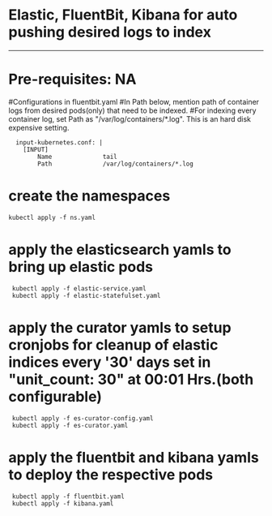 # Elastic, FluentBit, Kibana for auto pushing desired logs to index
-------------------------------------------------------------------

# Pre-requisites: NA


#Configurations in fluentbit.yaml
#In Path below, mention path of container logs from desired pods(only) that need to be indexed.
#For indexing every container  log, set Path as  "/var/log/containers/*.log". This is an hard disk expensive setting.
```
  input-kubernetes.conf: |
    [INPUT]
        Name              tail
        Path              /var/log/containers/*.log
```

# create the namespaces
```
kubectl apply -f ns.yaml
```
# apply the elasticsearch yamls to bring up elastic pods
```
 kubectl apply -f elastic-service.yaml
 kubectl apply -f elastic-statefulset.yaml
```
# apply the curator yamls to setup cronjobs for cleanup of elastic indices every '30' days set in "unit_count: 30" at 00:01 Hrs.(both configurable)  
```
 kubectl apply -f es-curator-config.yaml
 kubectl apply -f es-curator.yaml
```
# apply the fluentbit and kibana yamls to deploy the respective pods
```
 kubectl apply -f fluentbit.yaml 
 kubectl apply -f kibana.yaml
```
